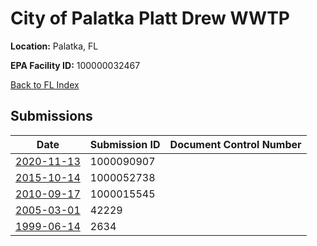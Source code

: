 # City of Palatka Platt Drew WWTP

**Location:** Palatka, FL

**EPA Facility ID:** 100000032467

[Back to FL Index](../../index.md)

## Submissions

| Date | Submission ID | Document Control Number |
|------|--------------|-------------------------|
| [2020-11-13](submissions/1000090907.md) | 1000090907 |  |
| [2015-10-14](submissions/1000052738.md) | 1000052738 |  |
| [2010-09-17](submissions/1000015545.md) | 1000015545 |  |
| [2005-03-01](submissions/42229.md) | 42229 |  |
| [1999-06-14](submissions/2634.md) | 2634 |  |
